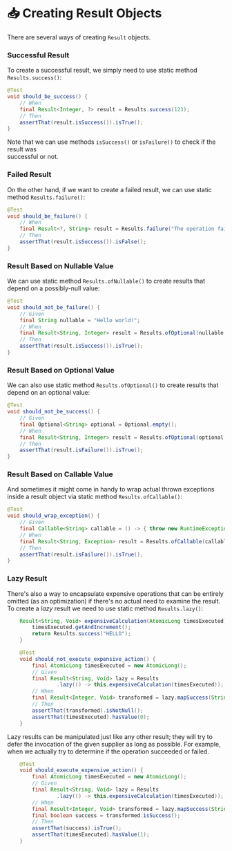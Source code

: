 # 📥 Creating Result Objects

There are several ways of creating `Result` objects.

### Successful Result <a href="creating-result-objects" id="creating-result-objects"></a>

To create a successful result, we simply need to use static method `Results.success()`:

```java
@Test
void should_be_success() {
    // When
    final Result<Integer, ?> result = Results.success(123);
    // Then
    assertThat(result.isSuccess()).isTrue();
}
```

Note that we can use methods `isSuccess()` or `isFailure()` to check if the result was\
successful or not.

### Failed Result

On the other hand, if we want to create a failed result, we can use static method `Results.failure()`:

```java
@Test
void should_be_failure() {
    // When
    final Result<?, String> result = Results.failure("The operation failed");
    // Then
    assertThat(result.isSuccess()).isFalse();
}
```

### Result Based on Nullable Value

We can use static method `Results.ofNullable()` to create results that depend on a possibly-null value:

```java
@Test
void should_not_be_failure() {
    // Given
    final String nullable = "Hello world!";
    // When
    final Result<String, Integer> result = Results.ofOptional(nullable, 0);
    // Then
    assertThat(result.isSuccess()).isTrue();
}
```

### Result Based on Optional Value

We can also use static method `Results.ofOptional()` to create results that depend on an optional value:

```java
@Test
void should_not_be_success() {
    // Given
    final Optional<String> optional = Optional.empty();
    // When
    final Result<String, Integer> result = Results.ofOptional(optional, -1);
    // Then
    assertThat(result.isFailure()).isTrue();
}
```

### Result Based on Callable Value

And sometimes it might come in handy to wrap actual thrown exceptions inside a result object via static method `Results.ofCallable()`:

```java
@Test
void should_wrap_exception() {
    // Given
    final Callable<String> callable = () -> { throw new RuntimeException("Whoops!") };
    // When
    final Result<String, Exception> result = Results.ofCallable(callable);
    // Then
    assertThat(result.isFailure()).isTrue();
}
```

### Lazy Result

There's also a way to encapsulate expensive operations that can be entirely omitted (as an optimization) if there's no actual need to examine the result. To create a _lazy_ result we need to use static method `Results.lazy()`:

```java
    Result<String, Void> expensiveCalculation(AtomicLong timesExecuted) {
        timesExecuted.getAndIncrement();
        return Results.success("HELLO");
    }

    @Test
    void should_not_execute_expensive_action() {
        final AtomicLong timesExecuted = new AtomicLong();
        // Given
        final Result<String, Void> lazy = Results
                .lazy(() -> this.expensiveCalculation(timesExecuted));
        // When
        final Result<Integer, Void> transformed = lazy.mapSuccess(String::length);
        // Then
        assertThat(transformed).isNotNull();
        assertThat(timesExecuted).hasValue(0);
    }
```

Lazy results can be manipulated just like any other result; they will try to defer the invocation of the given supplier as long as possible. For example, when we actually try to determine if the operation succeeded or failed.

```java
    @Test
    void should_execute_expensive_action() {
        final AtomicLong timesExecuted = new AtomicLong();
        // Given
        final Result<String, Void> lazy = Results
                .lazy(() -> this.expensiveCalculation(timesExecuted));
        // When
        final Result<Integer, Void> transformed = lazy.mapSuccess(String::length);
        final boolean success = transformed.isSuccess();
        // Then
        assertThat(success).isTrue();
        assertThat(timesExecuted).hasValue(1);
    }
```

